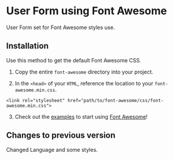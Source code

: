 # User Form using Font Awesome

User Form set for Font Awesome styles use.

## Installation

Use this method to get the default Font Awesome CSS.

1) Copy the entire ```font-awesome``` directory into your project.

2) In the ```<head>``` of your ```HTML```, reference the location to your ```font-awesome.min.css```.

```
<link rel="stylesheet" href="path/to/font-awesome/css/font-awesome.min.css">
```

3) Check out the [examples](http://fortawesome.github.io/Font-Awesome/examples/) to start using [Font Awesome](http://fortawesome.github.io/Font-Awesome/)!

## Changes to previous version

Changed Language and some styles.
